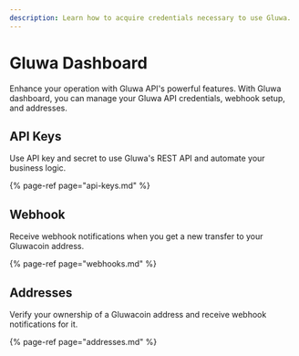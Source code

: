 ```yaml
---
description: Learn how to acquire credentials necessary to use Gluwa.
---
```


# Gluwa Dashboard

Enhance your operation with Gluwa API's powerful features. With Gluwa dashboard, you can manage your Gluwa API credentials, webhook setup, and addresses.

## API Keys

Use API key and secret to use Gluwa's REST API and automate your business logic.

{% page-ref page="api-keys.md" %}

## Webhook

Receive webhook notifications when you get a new transfer to your Gluwacoin address.

{% page-ref page="webhooks.md" %}

## Addresses

Verify your ownership of a Gluwacoin address and receive webhook notifications for it.

{% page-ref page="addresses.md" %}

